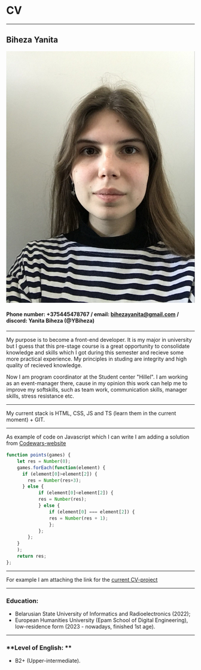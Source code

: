 # CV
***
## Biheza Yanita
![Photo](./photo_2024-06-29_22-17-12.jpg)
#### Phone number: +375445478767 / email: bihezayanita@gmail.com / discord: Yanita Biheza (@YBiheza)
---
My purpose is to become a front-end developer. It is my major in university but I guess that this pre-stage course is a great opportunity to consolidate knowledge and skills which I got during this semester and recieve some more practical experience. My principles in studing are integrity and high quality of recieved knowledge. 

Now I am program coordinator at the Student center "Hillel". I am working as an event-manager there, cause in my opinion this work can help me to improve my softskills, such as team work, communication skills, manager skills, stress resistance etc.


---
My current stack is HTML, CSS, JS and TS (learn them in the current moment) + GIT.


---
As example of code on Javascript which I can write I am adding a solution from [Codewars-website](https://www.codewars.com/dashboard)
``` javascript
function points(games) {
    let res = Number(0);
    games.forEach(function(element) {
      if (element[0]>element[2]) {
        res = Number(res+3);
      } else { 
            if (element[0]<element[2]) {
            res = Number(res);
            } else {
                if (element[0] === element[2]) {
                res = Number(res + 1);
                };
            };
        };
    }
    );
    return res;
};
```
---
For example I am attaching the link for the [current CV-project](https://github.com/YBiheza/rsschool-cv/blob/gh-pages/cv.md)


---
### **Education:** 
* Belarusian State University of Informatics and Radioelectronics (2022); 
* European Humanities University (Epam School of Digital Engineering), low-residence form (2023 - nowadays, finished 1st age).


--- 
### **Level of English: **
* B2+ (Upper-intermediate). 